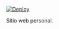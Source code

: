 [![Deploy](https://button.deta.dev/1/svg)](https://go.deta.dev/deploy?repo=https://github.com/CrysoK/crysok.com)

Sitio web personal.
